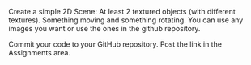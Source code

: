 Create a simple 2D Scene:
At least 2 textured objects (with different textures).
Something moving and something rotating.
You can use any images you want or use the ones in the github repository.

Commit your code to your GitHub repository.
Post the link in the Assignments area.
